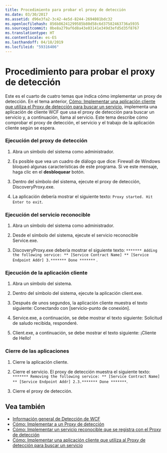 ```yaml
---
title: Procedimiento para probar el proxy de detección
ms.date: 03/30/2017
ms.assetid: d96e3fa2-3c42-4e5d-8244-2694081bdc32
ms.openlocfilehash: 856b86241299585b80d58c6d37582463736a5935
ms.sourcegitcommit: 0be8a279af6d8a43e03141e349d3efd5d35f8767
ms.translationtype: HT
ms.contentlocale: es-ES
ms.lasthandoff: 04/18/2019
ms.locfileid: "59316406"
---
```

# <a name="how-to-test-the-discovery-proxy"></a>Procedimiento para probar el proxy de detección
Este es el cuarto de cuatro temas que indica cómo implementar un proxy de detección. En el tema anterior, [Cómo: Implementar una aplicación cliente que utiliza el Proxy de detección para buscar un servicio](../../../../docs/framework/wcf/feature-details/client-app-discovery-proxy-to-find-a-service.md), implementa una aplicación de cliente WCF que usa el proxy de detección para buscar un servicio y, a continuación, llama al servicio. Este tema describe cómo comprobar el proxy de detección, el servicio y el trabajo de la aplicación cliente según se espera.  
  
### <a name="run-the-discovery-proxy"></a>Ejecución del proxy de detección  
  
1. Abra un símbolo del sistema como administrador.  
  
2. Es posible que vea un cuadro de diálogo que dice: Firewall de Windows bloqueó algunas características de este programa. Si ve este mensaje, haga clic en el **desbloquear** botón.  
  
3. Dentro del símbolo del sistema, ejecute el proxy de detección, DiscoveryProxy.exe.  
  
4. La aplicación debería mostrar el siguiente texto: `Proxy started. Hit Enter to exit`.  
  
### <a name="run-the-discoverable-service"></a>Ejecución del servicio reconocible  
  
1. Abra un símbolo del sistema como administrador.  
  
2. Desde el símbolo del sistema, ejecute el servicio reconocible Service.exe.  
  
3. DiscoveryProxy.exe debería mostrar el siguiente texto: `******* Adding the following service: ** [Service Contract Name] ** [Service Endpoint Addr] 3.******* Done *******` .  
  
### <a name="run-the-client-application"></a>Ejecución de la aplicación cliente  
  
1. Abra un símbolo del sistema.  
  
2. Dentro del símbolo del sistema, ejecute la aplicación client.exe.  
  
3. Después de unos segundos, la aplicación cliente muestra el texto siguiente: Conectando con [servicio-punto de conexión].  
  
4. Service.exe, a continuación, se debe mostrar el texto siguiente: Solicitud de saludo recibida, responderé.  
  
5. Client.exe, a continuación, se debe mostrar el texto siguiente: ¡Cliente de Hello!  
  
### <a name="shut-down-the-applications"></a>Cierre de las aplicaciones  
  
1. Cierre la aplicación cliente.  
  
2. Cierre el servicio. El proxy de detección muestra el siguiente texto: `******* Removing the following service: ** [Service Contract Name] ** [Service Endpoint Addr] 2.3.******* Done *******`.  
  
3. Cierre el proxy de detección.  
  
## <a name="see-also"></a>Vea también

- [Información general de Detección de WCF](../../../../docs/framework/wcf/feature-details/wcf-discovery-overview.md)
- [Cómo: Implementar a un Proxy de detección](../../../../docs/framework/wcf/feature-details/how-to-implement-a-discovery-proxy.md)
- [Cómo: Implementar un servicio reconocible que se registra con el Proxy de detección](../../../../docs/framework/wcf/feature-details/discoverable-service-that-registers-with-the-discovery-proxy.md)
- [Cómo: Implementar una aplicación cliente que utiliza al Proxy de detección para buscar un servicio](../../../../docs/framework/wcf/feature-details/client-app-discovery-proxy-to-find-a-service.md)
